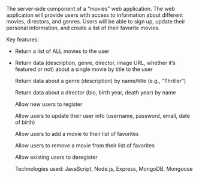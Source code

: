 The server-side component of a “movies” web application. The web application will provide users with access to information about different movies, directors, and genres. Users will be able to sign up, update their personal information, and create a list of their favorite movies.

Key features:

+ Return a list of ALL movies to the user

+ Return data (description, genre, director, image URL, whether it’s featured or not) about a single movie by title to the user

  Return data about a genre (description) by name/title (e.g., “Thriller”)

  Return data about a director (bio, birth year, death year) by name

  Allow new users to register

  Allow users to update their user info (username, password, email, date of birth)

  Allow users to add a movie to their list of favorites

  Allow users to remove a movie from their list of favorites

  Allow existing users to deregister

  Technologies used: JavaScript, Node.js, Express, MongoDB, Mongoose
